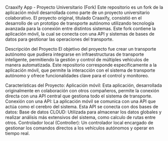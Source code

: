 Craaxify App - Proyecto Universitario (Fork)
Este repositorio es un fork de la aplicación móvil desarrollada como parte de un proyecto universitario colaborativo. El proyecto original, titulado Craaxify, consistió en el desarrollo de un prototipo de transporte autónomo utilizando tecnología avanzada para la conexión entre distintos sistemas. Este fork contiene la aplicación móvil, la cual se conecta con una API y sistemas de bases de datos para gestionar las operaciones del transporte.

Descripción del Proyecto
El objetivo del proyecto fue crear un transporte autónomo que pudiera integrarse en infraestructuras de transporte inteligente, permitiendo la gestión y control de múltiples vehículos de manera automatizada. Este repositorio corresponde específicamente a la aplicación móvil, que permite la interacción con el sistema de transporte autónomo y ofrece funcionalidades clave para el control y monitoreo.

Características del Proyecto:
Aplicación móvil: Esta aplicación, desarrollada originalmente en colaboración con otros compañeros, permite la conexión directa con una API central que gestiona todo el sistema de transporte.
Conexión con una API: La aplicación móvil se comunica con una API que actúa como el cerebro del sistema. Esta API se conecta con dos bases de datos:
Base de datos CLOUD: Utilizada para almacenar los datos globales y realizar análisis más extensivos del sistema, como calculo de rutas entre otros.
Controlador local (Controller): Un controlador local encargado de gestionar los comandos directos a los vehículos autónomos y operar en tiempo real.
